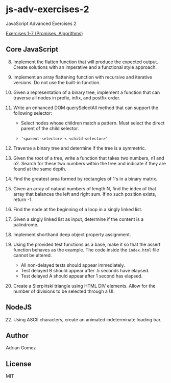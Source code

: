 # js-adv-exercises-2

JavaScript Advanced Exercises 2

[Exercises 1-7 (Promises, Algorithms)](https://github.com/aegomez/js-adv-exercises)

## Core JavaScript

8. Implement the flatten function that will produce the expected output. Create solutions with an imperative and a functional style approach.

9. Implement an array flattening function with recursive and iterative versions. Do not use the built-in function.

10. Given a representation of a binary tree, implement a function that can traverse all nodes in prefix, infix, and postfix order.

11. Write an enhanced DOM querySelectAll method that can support the following selector:

    - Select nodes whose children match a pattern. Must select the direct parent of the child selector.

    - `‘<parent-selector> < <child-selector>’`

12. Traverse a binary tree and determine if the tree is a symmetric.

13. Given the root of a tree, write a function that takes two numbers, n1 and n2. Search for these two numbers within the tree and indicate if they are found at the same depth.

14. Find the greatest area formed by rectangles of 1's in a binary matrix.

15. Given an array of natural numbers of length N, find the index of that array that balances the left and right sum. If no such position exists, return -1.

16. Find the node at the beginning of a loop in a singly linked list.

17. Given a singly linked list as input, determine if the content is a palindrome.

18. Implement shorthand deep object property assignment.

19. Using the provided test functions as a base, make it so that the assert function behaves as the example. The code inside the `index.html` file cannot be altered.

    - All non-delayed tests should appear immediately.
    - Test delayed B should appear after .5 seconds have elapsed.
    - Test delayed A should appear after 1 second has elapsed.

20. Create a Sierpiński triangle using HTML DIV elements. Allow for the number of divisions to be selected through a UI.

## NodeJS

22. Using ASCII characters, create an animated indeterminate loading bar.

## Author

Adrian Gomez

## License

MIT
